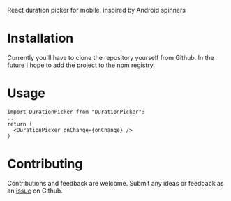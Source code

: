 React duration picker for mobile, inspired by Android spinners

# Installation

Currently you'll have to clone the repository yourself from Github. In the future I hope to add the project to the npm registry.

# Usage

```
import DurationPicker from "DurationPicker";
...
return (
  <DurationPicker onChange={onChange} />
)
```

# Contributing

Contributions and feedback are welcome. Submit any ideas or feedback as an [issue](https://github.com/flurmbo/react-duration-picker/issues) on Github.
